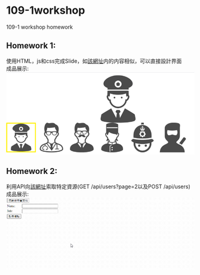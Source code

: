 # 109-1workshop
109-1 workshop homework<br>
## Homework 1:<br>
使用HTML，js和css完成Slide，如[該網址](https://goo.gl/j66mas)内的内容相似，可以直接設計界面<br>
成品展示:<br>
![image](https://github.com/brianfung420/109-1workshop/blob/main/hw1Finish.gif)<br>
## Homework 2:<br>
利用API向[該網址](https://reqres.in/)索取特定資源(GET /api/users?page=2以及POST /api/users)<br>
成品展示:<br>
![image](https://github.com/brianfung420/109-1workshop/blob/main/hw2Finish.gif)<br>
